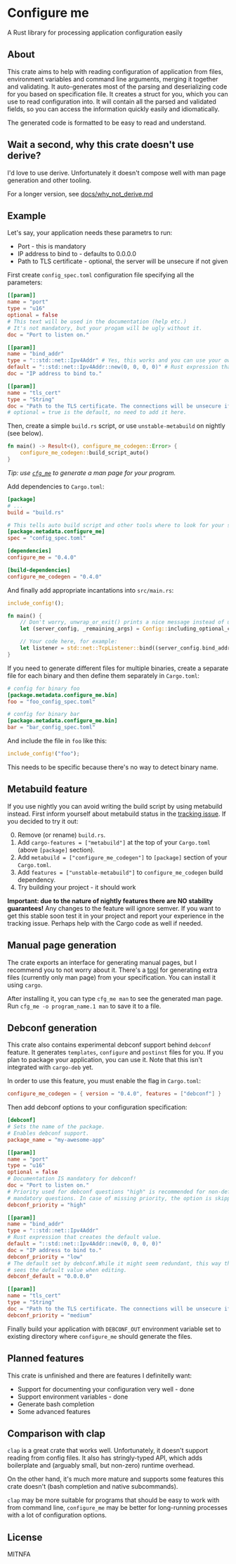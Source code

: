 Configure me
============

A Rust library for processing application configuration easily

About
-----

This crate aims to help with reading configuration of application from files, environment variables and command line arguments, merging it together and validating.
It auto-generates most of the parsing and deserializing code for you based on specification file.
It creates a struct for you, which you can use to read configuration into.
It will contain all the parsed and validated fields, so you can access the information quickly easily and idiomatically.

The generated code is formatted to be easy to read and understand.

Wait a second, why this crate doesn't use derive?
-------------------------------------------------

I'd love to use derive. Unfortunately it doesn't compose well with man page generation and other tooling.

For a longer version, see [docs/why\_not\_derive.md](docs/why_not_derive.md)

Example
-------

Let's say, your application needs these parametrs to run:

* Port - this is mandatory
* IP address to bind to - defaults to 0.0.0.0
* Path to TLS certificate - optional, the server will be unsecure if not given

First create `config_spec.toml` configuration file specifying all the parameters:

```toml
[[param]]
name = "port"
type = "u16"
optional = false
# This text will be used in the documentation (help etc.)
# It's not mandatory, but your progam will be ugly without it.
doc = "Port to listen on."

[[param]]
name = "bind_addr"
type = "::std::net::Ipv4Addr" # Yes, this works and you can use your own types as well! (impl. Deserialize and ParseArg)
default = "::std::net::Ipv4Addr::new(0, 0, 0, 0)" # Rust expression that creates the value.
doc = "IP address to bind to."

[[param]]
name = "tls_cert"
type = "String"
doc = "Path to the TLS certificate. The connections will be unsecure if it isn't provided."
# optional = true is the default, no need to add it here.
```

Then, create a simple `build.rs` script, or use `unstable-metabuild` on nightly (see below).

```rust
fn main() -> Result<(), configure_me_codegen::Error> {
    configure_me_codegen::build_script_auto()
}
```

*Tip: use [`cfg_me`](https://github.com/Kixunil/cfg_me) to generate a man page for your program.*

Add dependencies to `Cargo.toml`:

```toml
[package]
# ...
build = "build.rs"

# This tells auto build script and other tools where to look for your specification.
[package.metadata.configure_me]
spec = "config_spec.toml"

[dependencies]
configure_me = "0.4.0"

[build-dependencies]
configure_me_codegen = "0.4.0"
```

And finally add appropriate incantations into `src/main.rs`:

```rust
include_config!();

fn main() {
    // Don't worry, unwrap_or_exit() prints a nice message instead of ugly panic.
    let (server_config, _remaining_args) = Config::including_optional_config_files(&["/etc/my_awesome_server/server.conf"]).unwrap_or_exit();

    // Your code here, for example:
    let listener = std::net::TcpListener::bind((server_config.bind_addr, server_config.port)).expect("Failed to bind socket");
}
```

If you need to generate different files for multiple binaries, create a separate file for each binary and then define them separately in `Cargo.toml`:

```toml
# config for binary foo
[package.metadata.configure_me.bin]
foo = "foo_config_spec.toml"

# config for binary bar
[package.metadata.configure_me.bin]
bar = "bar_config_spec.toml"
```

And include the file in `foo` like this:

```rust
include_config!("foo");
```

This needs to be specific because there's no way to detect binary name.

Metabuild feature
-----------------

If you use nightly you can avoid writing the build script by using metabuild instead.
First inform yourself about metabuild status in the [tracking issue](https://github.com/rust-lang/rust/issues/49803).
If you decided to try it out:

0. Remove (or rename) `build.rs`.
1. Add `cargo-features = ["metabuild"]` at the top of your `Cargo.toml` (above `[package]` section).
2. Add `metabuild = ["configure_me_codegen"]` to `[package]` section of your `Cargo.toml`.
3. Add `features = ["unstable-metabuild"]` to `configure_me_codegen` build dependency.
4. Try building your project - it should work

**Important: due to the nature of nightly features there are NO stability guarantees!**
Any changes to the feature will ignore semver.
If you want to get this stable soon test it in your project and report your experience in the tracking issue.
Perhaps help with the Cargo code as well if needed.

Manual page generation
----------------------

The crate exports an interface for generating manual pages, but I recommend you to not worry about it.
There's a [tool](https://github.com/Kixunil/cfg_me) for generating extra files (currently only man page) from your specification. You can install it using `cargo`.

After installing it, you can type `cfg_me man` to see the generated man page. Run `cfg_me -o program_name.1 man` to save it to a file.

Debconf generation
------------------

This crate also contains experimental debconf support behind `debconf` feature. It generates `templates`, `configure` and `postinst` files for you. If you plan to package your application, you can use it. Note that this isn't integrated with `cargo-deb` yet.

In order to use this feature, you must enable the flag in `Cargo.toml`:

```toml
configure_me_codegen = { version = "0.4.0", features = ["debconf"] }
```

Then add debconf options to your configuration specification:

```toml
[debconf]
# Sets the name of the package.
# Enables debconf support.
package_name = "my-awesome-app"

[[param]]
name = "port"
type = "u16"
optional = false
# Documentation IS mandatory for debconf!
doc = "Port to listen on."
# Priority used for debconf questions "high" is recommended for non-default,
# mandatory questions. In case of missing priority, the option is skipped!
debconf_priority = "high"

[[param]]
name = "bind_addr"
type = "::std::net::Ipv4Addr"
# Rust expression that creates the default value.
default = "::std::net::Ipv4Addr::new(0, 0, 0, 0)"
doc = "IP address to bind to."
debconf_priority = "low"
# The default set by debconf.While it might seem redundant, this way the user
# sees the default value when editing.
debconf_default = "0.0.0.0"

[[param]]
name = "tls_cert"
type = "String"
doc = "Path to the TLS certificate. The connections will be unsecure if it isn't provided."
debconf_priority = "medium"
```

Finally build your application with `DEBCONF_OUT` environment variable set to existing directory
where `configure_me` should generate the files.

Planned features
----------------

This crate is unfinished and there are features I definitelly want:

* Support for documenting your configuration very well - done
* Support environment variables - done
* Generate bash completion
* Some advanced features

Comparison with clap
--------------------

`clap` is a great crate that works well. Unfortunately, it doesn't support reading from config files. It also has stringly-typed API, which adds boilerplate and (arguably small, but non-zero) runtime overhead.

On the other hand, it's much more mature and supports some features this crate doesn't (bash completion and native subcommands).

`clap` may be more suitable for programs that should be easy to work with from command line, `configure_me` may be better for long-running processes with a lot of configuration options.

License
-------

MITNFA
